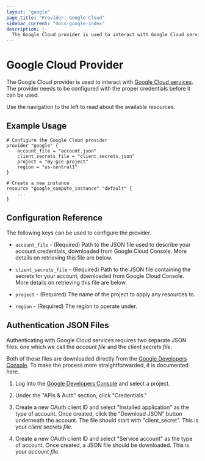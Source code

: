 ```yaml
---
layout: "google"
page_title: "Provider: Google Cloud"
sidebar_current: "docs-google-index"
description: |-
  The Google Cloud provider is used to interact with Google Cloud services. The provider needs to be configured with the proper credentials before it can be used.
---
```


# Google Cloud Provider

The Google Cloud provider is used to interact with
[Google Cloud services](https://cloud.google.com/). The provider needs
to be configured with the proper credentials before it can be used.

Use the navigation to the left to read about the available resources.

## Example Usage

```
# Configure the Google Cloud provider
provider "google" {
    account_file = "account.json"
    client_secrets_file = "client_secrets.json"
    project = "my-gce-project"
    region = "us-central1"
}

# Create a new instance
resource "google_compute_instance" "default" {
    ...
}
```

## Configuration Reference

The following keys can be used to configure the provider.

* `account_file` - (Required) Path to the JSON file used to describe
  your account credentials, downloaded from Google Cloud Console. More
  details on retrieving this file are below.

* `client_secrets_file` - (Required) Path to the JSON file containing
  the secrets for your account, downloaded from Google Cloud Console.
  More details on retrieving this file are below.

* `project` - (Required) The name of the project to apply any resources to.

* `region` - (Required) The region to operate under.

## Authentication JSON Files

Authenticating with Google Cloud services requires two separate JSON
files: one which we call the _account file_ and the _client secrets file_.

Both of these files are downloaded directly from the
[Google Developers Console](https://console.developers.google.com). To make
the process more straightforwarded, it is documented here.

1. Log into the [Google Developers Console](https://console.developers.google.com)
   and select a project.

2. Under the "APIs & Auth" section, click "Credentials."

3. Create a new OAuth client ID and select "Installed application" as the
   type of account. Once created, click the "Download JSON" button underneath
   the account. The file should start with "client\_secret". This is your _client
   secrets file_.

4. Create a new OAuth client ID and select "Service account" as the type
   of account. Once created, a JSON file should be downloaded. This is your
   _account file_.
